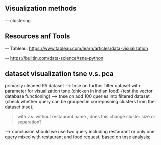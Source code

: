 ## Visualization methods
-- clustering

## Resources anf Tools
-- Tableau: https://www.tableau.com/learn/articles/data-visualization

-- https://builtin.com/data-science/tsne-python


## dataset visualization tsne v.s. pca
primarily cleaned PA dataset --> tnse on further filter dataset with parameter for visualization tsne (chicken in indian food) {test the vector database functioning} --> tnse on add 100 queries into filtered dataset {check whether query can be grouped in correposning clusters from the dataset tnse}; 

>with v.s. without restaurant name , does this change cluster size or separation?

>

--> conclusion should we use two query including restaurant or only one query mixed with restaurant and food request; based on tnse analysis;
